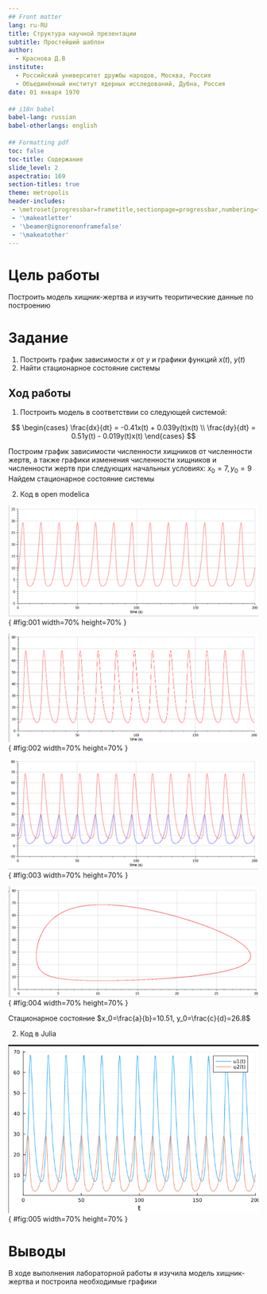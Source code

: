 ```yaml
---
## Front matter
lang: ru-RU
title: Структура научной презентации
subtitle: Простейший шаблон
author:
  - Краснова Д.В
institute:
  - Российский университет дружбы народов, Москва, Россия
  - Объединённый институт ядерных исследований, Дубна, Россия
date: 01 января 1970

## i18n babel
babel-lang: russian
babel-otherlangs: english

## Formatting pdf
toc: false
toc-title: Содержание
slide_level: 2
aspectratio: 169
section-titles: true
theme: metropolis
header-includes:
 - \metroset{progressbar=frametitle,sectionpage=progressbar,numbering=fraction}
 - '\makeatletter'
 - '\beamer@ignorenonframefalse'
 - '\makeatother'
---
```


# Цель работы

Построить модель хищник-жертва и изучить теоритические данные по построению

# Задание

1.	Построить график зависимости $x$ от $y$ и графики функций $x(t)$, $y(t)$
2.	Найти стационарное состояние системы

## Ход работы
1. Построить модель в соответствии со следующей системой:

$$
 \begin{cases}
	\frac{dx}{dt} = -0.41x(t) + 0.039y(t)x(t)
	\\   
	\frac{dy}{dt} = 0.51y(t) - 0.019y(t)x(t)
 \end{cases}
$$

Построим график зависимости численности хищников от численности жертв, а также графики изменения численности хищников и численности жертв 
при следующих начальных условиях: $x_0=7, y_0=9$
Найдем стационарное состояние системы

2. Код в open modelica

![График численности хищников от времени](image/img4.png){ #fig:001 width=70% height=70% }

![График численности жертв от времени](image/img3.png){ #fig:002 width=70% height=70% }

![График численности жертв и хищников от времени](image/img1.png){ #fig:003 width=70% height=70% }

![График численности хищников от численности жертв](image/img2.png){ #fig:004 width=70% height=70% }

Стационарное состояние $x_0=\frac{a}{b}=10.51, y_0=\frac{c}{d}=26.8$

2. Код в Julia

![График численности жертв и хищников от времени в Julia](image/img5.png){ #fig:005 width=70% height=70% }


# Выводы

В ходе выполнения лабораторной работы я изучила модель хищник-жертва и построила необходимые графики